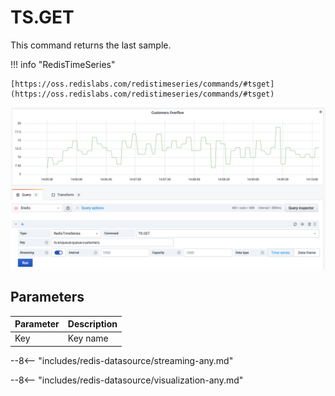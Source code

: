 # TS.GET

This command returns the last sample.

!!! info "RedisTimeSeries"

    [https://oss.redislabs.com/redistimeseries/commands/#tsget](https://oss.redislabs.com/redistimeseries/commands/#tsget)

![TS.RANGE](../../images/redis-datasource/commands/ts-get.png)

## Parameters

| Parameter | Description |
| --------- | ----------- |
| Key       | Key name    |

--8<-- "includes/redis-datasource/streaming-any.md"

--8<-- "includes/redis-datasource/visualization-any.md"
